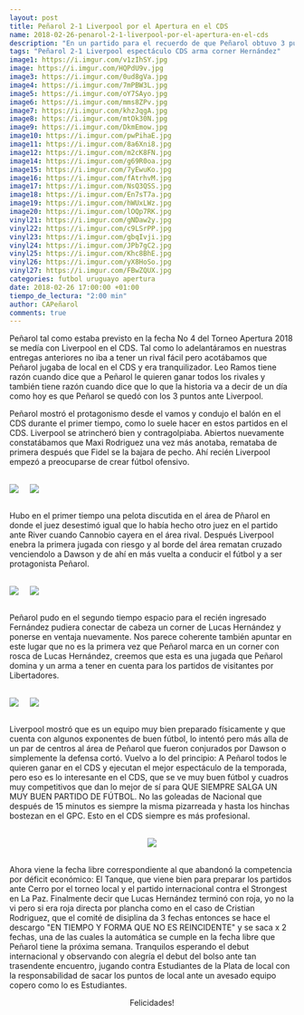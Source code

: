 ```yaml
---
layout: post
title: Peñarol 2-1 Liverpool por el Apertura en el CDS
name: 2018-02-26-penarol-2-1-liverpool-por-el-apertura-en-el-cds
description: "En un partido para el recuerdo de que Peñarol obtuvo 3 puntos ante un rival como este de Liverpool, un cuadro en desarrollo que coincide con el mejor partido que hizo en este torneo apertura justo cuando tiene que enfrentar a Peñarol en el CDS, lo que jerarquiza los espectáculos que se pueden ver en el Campeón del Siglo."
tags: "Peñarol 2-1 Liverpool espectáculo CDS arma corner Hernández"
image1: https://i.imgur.com/v1zIhSY.jpg
image: https://i.imgur.com/HQPdU9v.jpg
image3: https://i.imgur.com/0ud8gVa.jpg
image4: https://i.imgur.com/7mPBW3L.jpg
image5: https://i.imgur.com/oY7SAyo.jpg
image6: https://i.imgur.com/mms8ZPv.jpg
image7: https://i.imgur.com/khzJqgA.jpg
image8: https://i.imgur.com/mtOk30N.jpg
image9: https://i.imgur.com/DkmEmow.jpg
image10: https://i.imgur.com/pwPihaE.jpg
image11: https://i.imgur.com/8a6Xni8.jpg
image12: https://i.imgur.com/m2cK8FN.jpg
image14: https://i.imgur.com/g69R0oa.jpg
image15: https://i.imgur.com/7yEwuKo.jpg
image16: https://i.imgur.com/fAtrhvM.jpg
image17: https://i.imgur.com/NsQ3QSS.jpg
image18: https://i.imgur.com/En7sT7a.jpg
image19: https://i.imgur.com/hWUxLWz.jpg
image20: https://i.imgur.com/lOQp7RK.jpg
vinyl21: https://i.imgur.com/gNDaw2y.jpg
vinyl22: https://i.imgur.com/c9LSrPP.jpg
vinyl23: https://i.imgur.com/gbqIvji.jpg
vinyl24: https://i.imgur.com/JPb7gC2.jpg
vinyl25: https://i.imgur.com/Khc8BhE.jpg
vinyl26: https://i.imgur.com/yX8HoSo.jpg
vinyl27: https://i.imgur.com/FBwZQUX.jpg
categories: futbol uruguayo apertura
date: 2018-02-26 17:00:00 +01:00
tiempo_de_lectura: "2:00 min"
author: CAPeñarol
comments: true
---
```


Peñarol tal como estaba previsto en la fecha No 4 del Torneo Apertura 2018 se medía con Liverpool en el CDS. Tal como lo adelantáramos en nuestras entregas anteriores no iba a tener un rival fácil pero acotábamos que Peñarol jugaba de local en el CDS y era tranquilizador. Leo Ramos tiene razón cuando dice que a Peñarol le quieren ganar todos los rivales y también tiene razón cuando dice que lo que la historia va a decir de un día como hoy es que Peñarol se quedó con los 3 puntos ante Liverpool.

Peñarol mostró el protagonismo desde el vamos y condujo el balón en el CDS durante el primer tiempo, como lo suele hacer en estos partidos en el CDS. Liverpool se atrincheró bien y contragolpiaba. Abiertos nuevamente constatábamos que Maxi Rodriguez una vez más anotaba, remataba de primera después que Fidel se la bajara de pecho. Ahí recién Liverpool empezó a preocuparse de crear fútbol ofensivo.

<br>
<div id="fotografias" display="inline">
	<img src="https://i.imgur.com/gNDaw2y.jpg" display="inline-block" style="margin-right:20px;"><img src="https://i.imgur.com/c9LSrPP.jpg" display="inline-block">
</div>
<br>

Hubo en el primer tiempo una pelota discutida en el área de Pñarol en donde el juez desestimó igual que lo había hecho otro juez en el partido ante River cuando Cannobio cayera en el área rival. Después Liverpool enebra la primera jugada con riesgo y al borde del área rematan cruzado venciendolo a Dawson y de ahí en más vuelta a conducir el fútbol y a ser protagonista Peñarol.

<br>
<div id="fotografias" display="inline">
	<img src="https://i.imgur.com/gbqIvji.jpg" display="inline-block" style="margin-right:20px;"><img src="https://i.imgur.com/JPb7gC2.jpg" display="inline-block">
</div>
<br>

Peñarol pudo en el segundo tiempo espacio para el recién ingresado Fernández pudiera conectar de cabeza un corner de Lucas Hernández y ponerse en ventaja nuevamente. Nos parece coherente también apuntar en este lugar que no es la primera vez que Peñarol marca en un corner con rosca de Lucas Hernández, creemos que esta es una jugada que Peñarol domina y un arma a tener en cuenta para los partidos de visitantes por Libertadores.

<br>
<div id="fotografias">
	<img src="https://i.imgur.com/Khc8BhE.jpg" display="inline-block" style="margin-right:20px;"><img src="https://i.imgur.com/yX8HoSo.jpg" display="inline-block">
</div>
<br>

Liverpool mostró que es un equipo muy bien preparado físicamente y que cuenta con algunos exponentes de buen fútbol, lo intentó pero más alla de un par de centros al área de Peñarol que fueron conjurados por Dawson o simplemente la defensa cortó. Vuelvo a lo del principio: A Peñarol todos le quieren ganar en el CDS y ejecutan el mejor espectáculo de la temporada, pero eso es lo interesante en el CDS, que se ve muy buen fútbol y cuadros muy competitivos que dan lo mejor de sí para QUE SIEMPRE SALGA UN MUY BUEN PARTIDO DE FÚTBOL. No las goleadas de Nacional que después de 15 minutos es siempre la misma pizarreada y hasta los hinchas bostezan en el GPC. Esto en el CDS siempre es más profesional.

<br>
<center><img src="https://i.imgur.com/FBwZQUX.jpg"></center>
<br>

Ahora viene la fecha libre correspondiente al que abandonó la competencia por déficit económico: El Tanque, que viene bien para preparar los partidos ante Cerro por el torneo local y el partido internacional contra el Strongest en La Paz. Finalmente decir que Lucas Hernández terminó con roja, yo no la vi pero si era roja directa por plancha como en el caso de Cristian Rodriguez, que el comité de disiplina da 3 fechas entonces se hace el descargo "EN TIEMPO Y FORMA QUE NO ES REINCIDENTE" y se saca x 2 fechas, una de las cuales la automática se cumple en la fecha libre que Peñarol tiene la próxima semana. Tranquilos esperando el debut internacional y observando con alegría el debut del bolso ante tan trasendente encuentro, jugando contra Estudiantes de la Plata de local con la responsabilidad de sacar los puntos de local ante un avesado equipo copero como lo es Estudiantes. 


<center>Felicidades!</center>
